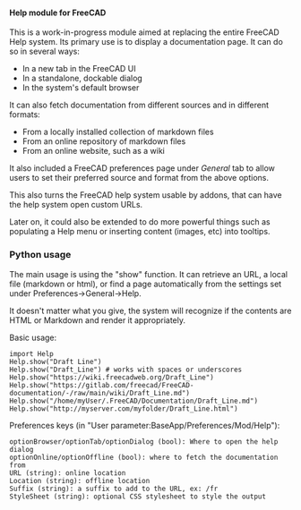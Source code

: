 #### Help module for FreeCAD

This is a work-in-progress module aimed at replacing the entire FreeCAD Help system. Its primary use is to display a documentation page. It can do so in several ways:

* In a new tab in the FreeCAD UI
* In a standalone, dockable dialog
* In the system's default browser

It can also fetch documentation from different sources and in different formats:

* From a locally installed collection of markdown files
* From an online repository of markdown files
* From an online website, such as a wiki

It also included a FreeCAD preferences page under *General* tab to allow users to set their preferred source and format from the above options.

This also turns the FreeCAD help system usable by addons, that can have the help system open custom URLs.

Later on, it could also be extended to do more powerful things such as populating a Help menu or inserting content (images, etc) into tooltips.

### Python usage

The main usage is using the "show" function. It can retrieve an URL, a local file (markdown or html), or find a page automatically from the settings set under Preferences->General->Help.

It doesn't matter what you give, the system will recognize if the contents are HTML or Markdown and render it appropriately.

Basic usage:

```
import Help
Help.show("Draft Line")
Help.show("Draft_Line") # works with spaces or underscores
Help.show("https://wiki.freecadweb.org/Draft_Line")
Help.show("https://gitlab.com/freecad/FreeCAD-documentation/-/raw/main/wiki/Draft_Line.md")
Help.show("/home/myUser/.FreeCAD/Documentation/Draft_Line.md")
Help.show("http://myserver.com/myfolder/Draft_Line.html")
```

Preferences keys (in "User parameter:BaseApp/Preferences/Mod/Help"):

```
optionBrowser/optionTab/optionDialog (bool): Where to open the help dialog
optionOnline/optionOffline (bool): where to fetch the documentation from
URL (string): online location
Location (string): offline location
Suffix (string): a suffix to add to the URL, ex: /fr
StyleSheet (string): optional CSS stylesheet to style the output
```
